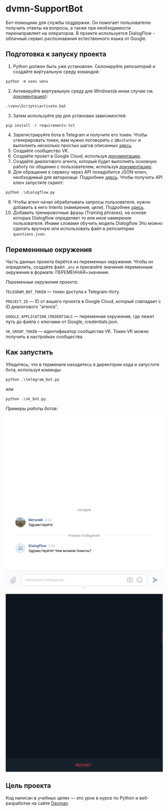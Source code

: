 # dvmn-SupportBot

Бот-помощник для службы поддержки. Он помогает пользователю получить ответы на вопросы, а также при необходимости перенаправляет на операторов. В проекте используется DialogFlow - облачный сервис распознавания естественного языка от Google.

## Подготовка к запуску проекта

1. Python должен быть уже установлен. Склонируйте репозиторий и создайте виртуальную среду командой:

```python
python -m venv venv
```

2. Активируйте виртуальную среду для Windows(в ином случае см. [документацию](https://docs.python.org/3/library/venv.html)):

```python
.\venv\Scripts\activate.bat
```

3. Затем используйте pip для установки зависимостей:

```python
pip install -r requirements.txt
```

4. Зарегистрируйте бота в Telegram и получите его токен. Чтобы сгенерировать токен, вам нужно поговорить с `@BotFather` и выполнить несколько простых шагов описанных [здесь](https://core.telegram.org/bots#6-botfather).
5. Создайте сообщество VK.
6. Cоздайте проект в Google Cloud, используя [документацию](https://cloud.google.com/dialogflow/es/docs/quick/setup). 
7. Cоздайте диалогового агента, который будет выполнять основную работу по общению с пользователем, используя [документацию](https://cloud.google.com/dialogflow/es/docs/quick/build-agent). 
8. Для обращения к сервису через API понадобится JSON-ключ, необходимый для авторизаци. Подробнее [здесь](https://cloud.google.com/docs/authentication/api-keys). Чтобы получить API ключ запустите скрипт:

```python
python .\dialogflow.py
```

9. Чтобы агент начал обрабатывать запросы пользователя, нужно добавить в него Intents (намерения, цели). Подробнее [здесь](https://cloud.google.com/dialogflow/es/docs/quick/api#detect_intent).
10. Добавить тренировочные фразы (Training phrases), на основе которых Dialogflow определяет то или иное намерение пользователя. Инами словами обучить модель Dialogflow Это можно сделать вручную или использовать файл в репозитории `questions.json`.

## Переменнные окружения

Часть данных проекта берётся из переменных окружения. Чтобы их определить, создайте файл `.env` и присвойте значения переменным окружения в формате: ПЕРЕМЕННАЯ=значение.

_Переменные окружения проекта:_

`TELEGRAM_BOT_TOKEN` — токен доступа к Telegram-боту.

`PROJECT_ID` — ID от вашего проекта в Google Cloud, который совпадает с ID диалогового "агента".

`GOOGLE_APPLICATION_CREDENTIALS` — переменная окружения, где лежит путь до файла с ключами от Google, credentials.json.

`VK_GROUP_TOKEN` — идентификатор сообщества VK. Токен VK можно получить в настройках сообщества.

## Как запустить

Убедитесь, что в терминале находитесь в директории кода и запустите бота, используя команды:

```python
python .\telegram_bot.py
```
или

```python
python .\vk_bot.py
```
_Примеры работы ботов:_

![vk_bot](https://github.com/juneshone/dvmn-SupportBot/blob/main/demo_vk_bot.gif)

![tg_bot](https://github.com/juneshone/dvmn-SupportBot/blob/main/demo_tg_bot.gif)

## Цель проекта

Код написан в учебных целях — это урок в курсе по Python и веб-разработке на сайте [Devman](https://dvmn.org).